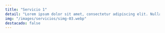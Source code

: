 ```yaml
---
title: "Servicio 1"
detail: "Lorem ipsum dolor sit amet, consectetur adipiscing elit. Nulla risus ante, tempus et libero id, convallis bibendum felis. Praesent dapibus vitae massa rhoncus blandit."
img: "/images/servicios/simg-03.webp"
destacado: false
---
```


